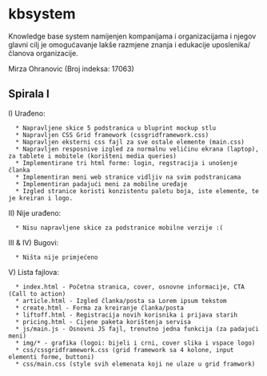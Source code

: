 # kbsystem
Knowledge base system namijenjen kompanijama i organizacijama i njegov glavni cilj je omogućavanje lakše razmjene znanja i edukacije uposlenika/članova organizacije. 

Mirza Ohranovic (Broj indeksa: 17063)

<h2>Spirala I</h2>
  
  I) Urađeno:
  
      * Napravljene skice 5 podstranica u bluprint mockup stlu
      * Napravljen CSS Grid framework (cssgridframework.css)
      * Napravljen eksterni css fajl za sve ostale elemente (main.css)
      * Napravljen resposnive izgled za normalnu veličinu ekrana (laptop), za tablete i mobitele (korišteni media queries)
      * Implementirane tri html forme: login, regstracija i unošenje članka
      * Implementiran meni web stranice vidljiv na svim podstranicama
      * Implementiran padajući meni za mobilne uređaje
      * Izgled stranice koristi konzistentu paletu boja, iste elemente, te je kreiran i logo.
      
   II) Nije urađeno:
   
      * Nisu napravljene skice za podstranice mobilne verzije :(
      
   III & IV) Bugovi:
   
      * Ništa nije primjećeno
      
   V) Lista fajlova:
   
      * index.html - Početna stranica, cover, osnovne informacije, CTA (Call to action)
      * article.html - Izgled članka/posta sa Lorem ipsum tekstom
      * create.html - Forma za kreiranje članka/posta
      * liftoff.html - Registracija novih korisnika i prijava starih
      * pricing.html - Cijene paketa korištenja servisa
      * js/main.js - Osnovni JS fajl, trenutno jedna funkcija (za padajući meni)
      * img/* - grafika (logoi: bijeli i crni, cover slika i vspace logo)
      * css/cssgridframework.css (grid framework sa 4 kolone, input elementi forme, buttoni)
      * css/main.css (style svih elemenata koji ne ulaze u grid framwork)
